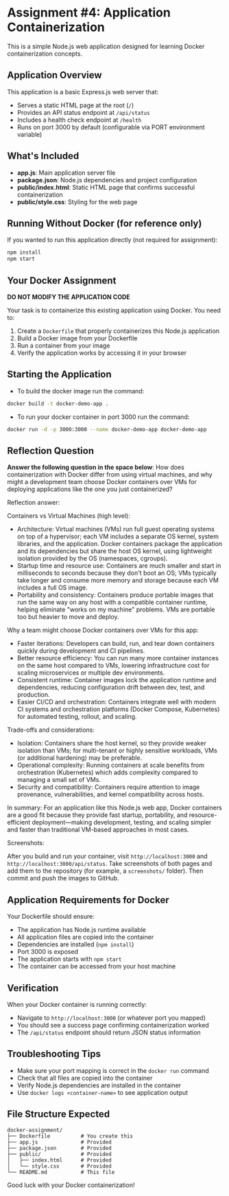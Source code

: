 # Assignment #4: Application Containerization

This is a simple Node.js web application designed for learning Docker containerization concepts.

## Application Overview

This application is a basic Express.js web server that:
- Serves a static HTML page at the root (`/`)
- Provides an API status endpoint at `/api/status`
- Includes a health check endpoint at `/health`
- Runs on port 3000 by default (configurable via PORT environment variable)

## What's Included

- **app.js**: Main application server file
- **package.json**: Node.js dependencies and project configuration
- **public/index.html**: Static HTML page that confirms successful containerization
- **public/style.css**: Styling for the web page

## Running Without Docker (for reference only)

If you wanted to run this application directly (not required for assignment):
```bash
npm install
npm start
```

## Your Docker Assignment

**DO NOT MODIFY THE APPLICATION CODE**

Your task is to containerize this existing application using Docker. You need to:

1. Create a `Dockerfile` that properly containerizes this Node.js application
2. Build a Docker image from your Dockerfile
3. Run a container from your image
4. Verify the application works by accessing it in your browser

## Starting the Application

- To build the docker image run the command:

```bash
docker build -t docker-demo-app .
```

- To run your docker container in port 3000 run the command:

```bash
docker run -d -p 3000:3000 --name docker-demo-app docker-demo-app
```

## Reflection Question
**Answer the following question in the space below**: How does containerization with Docker differ from using virtual machines, and why might a development team choose Docker containers over VMs for deploying applications like the one you just containerized?


Reflection answer:

Containers vs Virtual Machines (high level):

- Architecture: Virtual machines (VMs) run full guest operating systems on top of a hypervisor; each VM includes a separate OS kernel, system libraries, and the application. Docker containers package the application and its dependencies but share the host OS kernel, using lightweight isolation provided by the OS (namespaces, cgroups).
- Startup time and resource use: Containers are much smaller and start in milliseconds to seconds because they don't boot an OS; VMs typically take longer and consume more memory and storage because each VM includes a full OS image.
- Portability and consistency: Containers produce portable images that run the same way on any host with a compatible container runtime, helping eliminate "works on my machine" problems. VMs are portable too but heavier to move and deploy.

Why a team might choose Docker containers over VMs for this app:

- Faster iterations: Developers can build, run, and tear down containers quickly during development and CI pipelines.
- Better resource efficiency: You can run many more container instances on the same host compared to VMs, lowering infrastructure cost for scaling microservices or multiple dev environments.
- Consistent runtime: Container images lock the application runtime and dependencies, reducing configuration drift between dev, test, and production.
- Easier CI/CD and orchestration: Containers integrate well with modern CI systems and orchestration platforms (Docker Compose, Kubernetes) for automated testing, rollout, and scaling.

Trade-offs and considerations:

- Isolation: Containers share the host kernel, so they provide weaker isolation than VMs; for multi-tenant or highly sensitive workloads, VMs (or additional hardening) may be preferable.
- Operational complexity: Running containers at scale benefits from orchestration (Kubernetes) which adds complexity compared to managing a small set of VMs.
- Security and compatibility: Containers require attention to image provenance, vulnerabilities, and kernel compatibility across hosts.

In summary: For an application like this Node.js web app, Docker containers are a good fit because they provide fast startup, portability, and resource-efficient deployment—making development, testing, and scaling simpler and faster than traditional VM-based approaches in most cases.

Screenshots:

After you build and run your container, visit `http://localhost:3000` and `http://localhost:3000/api/status`. Take screenshots of both pages and add them to the repository (for example, a `screenshots/` folder). Then commit and push the images to GitHub.



## Application Requirements for Docker

Your Dockerfile should ensure:
- The application has Node.js runtime available
- All application files are copied into the container
- Dependencies are installed (`npm install`)
- Port 3000 is exposed
- The application starts with `npm start`
- The container can be accessed from your host machine

## Verification

When your Docker container is running correctly:
- Navigate to `http://localhost:3000` (or whatever port you mapped)
- You should see a success page confirming containerization worked
- The `/api/status` endpoint should return JSON status information

## Troubleshooting Tips

- Make sure your port mapping is correct in the `docker run` command
- Check that all files are copied into the container
- Verify Node.js dependencies are installed in the container
- Use `docker logs <container-name>` to see application output

## File Structure Expected
```
docker-assignment/
├── Dockerfile          # You create this
├── app.js              # Provided
├── package.json        # Provided
├── public/             # Provided
│   ├── index.html      # Provided
│   └── style.css       # Provided
└── README.md           # This file
```

Good luck with your Docker containerization!